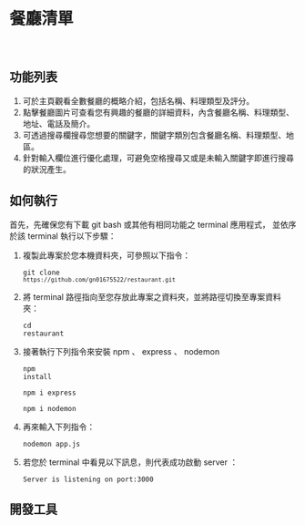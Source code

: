 # 餐廳清單
　　
## 功能列表
  1. 可於主頁觀看全數餐廳的概略介紹，包括名稱、料理類型及評分。
  2. 點擊餐廳圖片可查看您有興趣的餐廳的詳細資料，內含餐廳名稱、料理類型、地址、電話及簡介。
  3. 可透過搜尋欄搜尋您想要的關鍵字，關鍵字類別包含餐廳名稱、料理類型、地區。
  4. 針對輸入欄位進行優化處理，可避免空格搜尋又或是未輸入關鍵字即進行搜尋的狀況產生。
## 如何執行
  首先，先確保您有下載 git bash 或其他有相同功能之 terminal 應用程式，
  並依序於該 terminal 執行以下步驟：

  1. 複製此專案於您本機資料夾，可參照以下指令：
    <pre><code>git clone `https://github.com/gn01675522/restaurant.git`</code>
  2. 將 terminal 路徑指向至您存放此專案之資料夾，並將路徑切換至專案資料夾：
    <pre><code>cd restaurant</code></pre>
  3. 接著執行下列指令來安裝 npm 、 express 、 nodemon
    <pre><code>npm install</code></pre>
    <pre><code>npm i express</code></pre>
    <pre><code>npm i nodemon</code></pre>
  4. 再來輸入下列指令：
    <pre><code>nodemon app.js</code></pre>
  5. 若您於 terminal 中看見以下訊息，則代表成功啟動 server ：
    <pre><code>Server is listening on port:3000</code></pre>
## 開發工具
